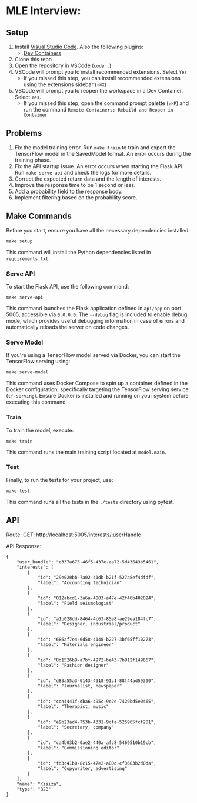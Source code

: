 # MLE Interview:


## Setup
1. Install [Visual Studio Code](https://code.visualstudio.com/). Also the following plugins:
    - [Dev Containers](https://marketplace.visualstudio.com/items?itemName=ms-vscode-remote.remote-containers)
2. Clone this repo
3. Open the repository in VSCode (`code .`)
4. VSCode will prompt you to install recommended extensions. Select `Yes`
    - If you missed this step, you can install recommended extensions using the extensions sidebar (`⇧⌘X`)
5. VSCode will prompt you to reopen the workspace in a Dev Container. Select `Yes`.
    - If you missed this step, open the command prompt palette (`⇧⌘P`) and run the command `Remote-Containers: Rebuild and Reopen in Container`


## Problems
1. Fix the model training error. Run `make train` to train and export the TensorFlow model in the SavedModel format. An error occurs during the training phase.
2. Fix the API startup issue. An error occurs when starting the Flask API. Run `make serve-api` and check the logs for more details.
3. Correct the expected return data and the length of interests.
4. Improve the response time to be 1 second or less.
5. Add a probability field to the response body.
6. Implement filtering based on the probability score.


## Make Commands

Before you start, ensure you have all the necessary dependencies installed:

```
make setup
```

This command will install the Python dependencies listed in `requirements.txt`. 

### Serve API

To start the Flask API, use the following command:

```
make serve-api
```

This command launches the Flask application defined in `api/app` on port 5005, accessible via `0.0.0.0`. The `--debug` flag is included to enable debug mode, which provides useful debugging information in case of errors and automatically reloads the server on code changes.

### Serve Model

If you're using a TensorFlow model served via Docker, you can start the TensorFlow serving using:

```
make serve-model
```

This command uses Docker Compose to spin up a container defined in the Docker configuration, specifically targeting the TensorFlow serving service (`tf-serving`). Ensure Docker is installed and running on your system before executing this command.

### Train

To train the model, execute:

```
make train
```

This command runs the main training script located at `model.main`. 

### Test

Finally, to run the tests for your project, use:

```
make test
```

This command runs all the tests in the `./tests` directory using pytest. 


## API

Route: GET: http://localhost:5005/interests/:userHandle

API Response:

```
{
    "user_handle": "e337a675-46f5-437e-aa72-5d43643b5461",
    "interests": [
        {
            "id": "29e020bb-7a02-41db-b21f-527a8ef4dfdf",
            "label": "Accounting technician"
        },
        {
            "id": "012abcd1-3a6a-4803-a47e-42f46b402024",
            "label": "Field seismologist"
        },
        {
            "id": "a1b028dd-8464-4c63-85e8-ae29ea184fc7",
            "label": "Designer, industrial/product"
        },
        {
            "id": "686af7e4-6d58-4148-b227-3bf65ff10273",
            "label": "Materials engineer"
        },
        {
            "id": "8d1526b9-a7bf-4972-be43-7b912f149667",
            "label": "Fashion designer"
        },
        {
            "id": "d83a55a3-0143-4318-91c1-88f44ad59390",
            "label": "Journalist, newspaper"
        },
        {
            "id": "cda4441f-dba6-495c-9e2e-7429bd5e0465",
            "label": "Therapist, music"
        },
        {
            "id": "e9b23ad4-753b-4331-9cfa-525965fcf281",
            "label": "Secretary, company"
        },
        {
            "id": "ca4b03b2-0ae2-440a-afc8-5469510b19cb",
            "label": "Commissioning editor"
        },
        {
            "id": "fd3c41b8-8c15-47e2-a80d-cf3683b2d0da",
            "label": "Copywriter, advertising"
        }
    ],
    "name": "Kisiza",
    "type": "B2B"
}
```